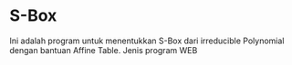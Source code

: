 # S-Box
Ini adalah program untuk menentukkan S-Box dari irreducible Polynomial dengan bantuan Affine Table.
Jenis program WEB
